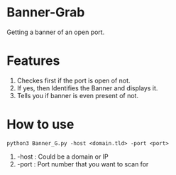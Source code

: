 # Banner-Grab
Getting a banner of an open port.

# Features
1. Checkes first if the port is open of not.
2. If yes, then Identifies the Banner and displays it.
3. Tells you if banner is even present of not.

# How to use
`python3 Banner_G.py -host <domain.tld> -port <port>`

1. -host  : Could be a domain or IP
2. -port  : Port number that you want to scan for
